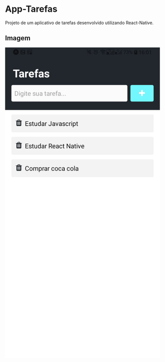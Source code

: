 # App-Tarefas
Projeto de um aplicativo de tarefas desenvolvido utilizando React-Native.

## Imagem

<img src=".github/capa.jpeg">